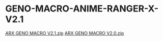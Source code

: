 # GENO-MACRO-ANIME-RANGER-X-V2.1
[ARX GENO MACRO V2.1.zip](https://github.com/user-attachments/files/20544396/ARX.GENO.MACRO.V2.1.zip)
[ARX GENO MACRO V2.0.zip](https://github.com/user-attachments/files/20538229/ARX.GENO.MACRO.V2.0.zip)
